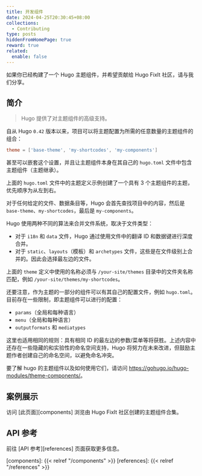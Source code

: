 ```yaml
---
title: 开发组件
date: 2024-04-25T20:30:45+08:00
collections:
  - Contributing
type: posts
hiddenFromHomePage: true
reward: true
related:
  enable: false
---
```


如果你已经构建了一个 Hugo 主题组件，并希望贡献给 Hugo FixIt 社区，请与我们分享。

<!--more-->

## 简介

> Hugo 提供了对主题组件的高级支持。

自从 Hugo `0.42` 版本以来，项目可以将主题配置为所需的任意数量的主题组件的组合：

```toml
theme = ['base-theme', 'my-shortcodes', 'my-components']
```

甚至可以嵌套这个设置，并且让主题组件本身在其自己的 `hugo.toml` 文件中包含主题组件（主题继承）。

上面的 `hugo.toml` 文件中的主题定义示例创建了一个具有 3 个主题组件的主题，优先顺序为从左到右。

对于任何给定的文件、数据条目等，Hugo 会首先查找项目中的内容，然后是 `base-theme`、`my-shortcodes`，最后是 `my-components`。

Hugo 使用两种不同的算法来合并文件系统，取决于文件类型：

- 对于 `i18n` 和 `data` 文件，Hugo 通过使用文件中的翻译 ID 和数据键进行深度合并。
- 对于 `static`、`layouts`（模板）和 `archetypes` 文件，这些是在文件级别上合并的。因此会选择最左边的文件。

上面的 `theme` 定义中使用的名称必须与 `/your-site/themes` 目录中的文件夹名称匹配，例如 `/your-site/themes/my-shortcodes`。

还要注意，作为主题的一部分的组件可以有其自己的配置文件，例如 `hugo.toml`。目前存在一些限制，即主题组件可以进行的配置：

- `params`（全局和每种语言）
- `menu`（全局和每种语言）
- `outputformats` 和 `mediatypes`

这里也适用相同的规则：具有相同 ID 的最左边的参数/菜单等将获胜。上述内容中还存在一些隐藏的和实验性的命名空间支持，Hugo 将努力在未来改进，但鼓励主题作者创建自己的命名空间，以避免命名冲突。

要了解 hugo 的主题组件以及如何使用它们，请访问 <https://gohugo.io/hugo-modules/theme-components/>。

## 案例展示

访问 [此页面][components] 浏览由 Hugo FixIt 社区创建的主题组件合集。

## API 参考

前往 [API 参考][references] 页面获取更多信息。

<!-- link reference definition -->
<!-- markdownlint-disable-file reference-links-images -->
[components]: {{< relref "/components" >}}
[references]: {{< relref "/references" >}}
